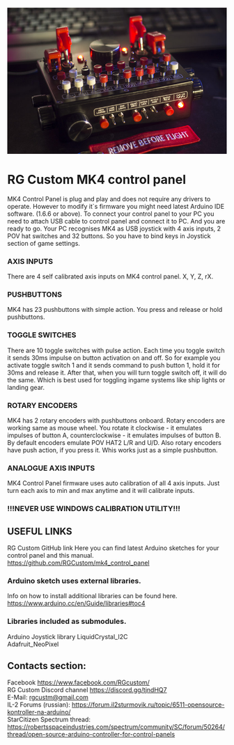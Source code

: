 ![MK4 Control panel](mk4small.jpg)
# RG Custom MK4 control panel

MK4 Control Panel is plug and play and does not require any drivers to operate. However to modify it`s firmware you might need latest Arduino IDE software. (1.6.6 or above). To connect your control panel to your PC you need to attach USB cable to control panel and connect it to PC. And you are ready to go. Your PC recognises MK4 as USB joystick with 4 axis inputs, 2 POV hat switches and 32 buttons. So you have to bind keys in Joystick section of game settings.
### AXIS INPUTS
There are 4 self calibrated axis inputs on MK4 control panel. X, Y, Z, rX. 
### PUSHBUTTONS
MK4 has 23 pushbuttons with simple action. You press and release or hold pushbuttons.
### TOGGLE SWITCHES
There are 10 toggle switches with pulse action. Each time you toggle switch it sends 30ms impulse on button activation on and off. So for example you activate toggle switch 1 and it sends command to push button 1, hold it for 30ms and release it. After that, when you will turn toggle switch off, it will do the same. Which is best used for toggling ingame systems like ship lights or landing gear.
### ROTARY ENCODERS
MK4 has 2 rotary encoders with pushbuttons onboard. Rotary encoders are working same as mouse wheel. You rotate it clockwise - it emulates impulses of button A, counterclockwise - it emulates impulses of button B. By default encoders emulate POV HAT2 L/R and U/D. Also rotary encoders have push action, if you press it. Whis works just as a simple pushbutton. 

### ANALOGUE AXIS INPUTS
MK4 Control Panel firmware uses auto calibration of all 4 axis inputs. Just turn each axis to min and max anytime and it will calibrate inputs. 
### !!!NEVER USE WINDOWS CALIBRATION UTILITY!!!

## USEFUL LINKS
RG Custom GitHub link Here you can find latest Arduino sketches for your control panel and this manual. https://github.com/RGCustom/mk4_control_panel

### Arduino sketch uses external libraries.
Info on how to install additional libraries can be found here. https://www.arduino.cc/en/Guide/libraries#toc4 

### Libraries included as submodules.
Arduino Joystick library 
LiquidCrystal_I2C  
Adafruit_NeoPixel  

## Contacts section:
Facebook https://www.facebook.com/RGcustom/  
RG Custom Discord channel https://discord.gg/tjndHQ7  
E-Mail: rgcustm@gmail.com  
IL-2 Forums (russian): https://forum.il2sturmovik.ru/topic/6511-opensource-kontroller-na-arduino/  
StarCitizen Spectrum thread: https://robertsspaceindustries.com/spectrum/community/SC/forum/50264/thread/open-source-arduino-controller-for-control-panels  

